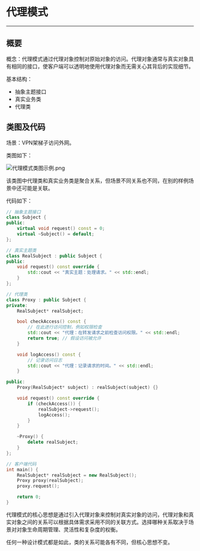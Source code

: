 ﻿# 代理模式

---

## 概要

概念：代理模式通过代理对象控制对原始对象的访问。代理对象通常与真实对象具有相同的接口，使客户端可以透明地使用代理对象而无需关心其背后的实现细节。

基本结构：
- 抽象主题接口
- 真实业务类
- 代理类

## 类图及代码

场景：VPN架梯子访问外网。

类图如下：

![代理模式类图示例.png](#../../res/3-title/代理模式类图示例.png)

该类图中代理类和真实业务类是聚合关系，但场景不同关系也不同，在别的样例场景中还可能是关联。

代码如下：

```C++
// 抽象主题接口
class Subject {
public:
    virtual void request() const = 0;
    virtual ~Subject() = default;
};

// 真实主题类
class RealSubject : public Subject {
public:
    void request() const override {
        std::cout << "真实主题：处理请求。" << std::endl;
    }
};

// 代理类
class Proxy : public Subject {
private:
    RealSubject* realSubject;

    bool checkAccess() const {
        // 在此进行访问控制，例如权限检查
        std::cout << "代理：在转发请求之前检查访问权限。" << std::endl;
        return true; // 假设访问被允许
    }

    void logAccess() const {
        // 记录访问日志
        std::cout << "代理：记录请求的时间。" << std::endl;
    }

public:
    Proxy(RealSubject* subject) : realSubject(subject) {}

    void request() const override {
        if (checkAccess()) {
            realSubject->request();
            logAccess();
        }
    }

    ~Proxy() {
        delete realSubject;
    }
};

// 客户端代码
int main() {
    RealSubject* realSubject = new RealSubject();
    Proxy proxy(realSubject);
    proxy.request();

    return 0;
}
```

代理模式的核心思想是通过引入代理对象来控制对真实对象的访问，代理对象和真实对象之间的关系可以根据具体需求采用不同的关联方式。选择哪种关系取决于场景对对象生命周期管理、灵活性和复杂度的权衡。​

任何一种设计模式都是如此，类的关系可能各有不同，但核心思想不变。